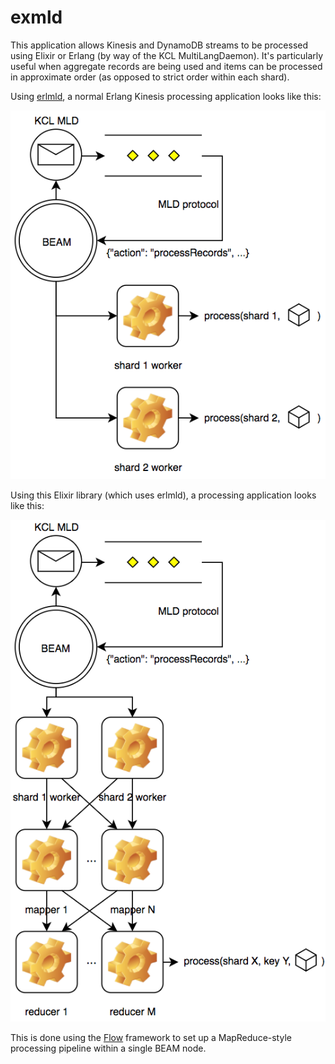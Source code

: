 # exmld

This application allows Kinesis and DynamoDB streams to be processed using Elixir or
Erlang (by way of the KCL MultiLangDaemon).  It's particularly useful when aggregate
records are being used and items can be processed in approximate order (as opposed to
strict order within each shard).

Using [erlmld](https://github.com/AdRoll/erlmld), a normal Erlang Kinesis processing
application looks like this:

![Erlang - MultiLangDaemon processing](img/erlang-mld-workers.png)

Using this Elixir library (which uses erlmld), a processing application looks like this:

![Elixir - MultiLangDaemon processing](img/elixir-mld-pipeline.png)

This is done using the [Flow](https://hexdocs.pm/flow/Flow.html) framework to set up a
MapReduce-style processing pipeline within a single BEAM node.
